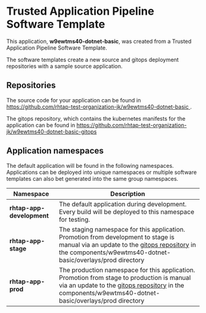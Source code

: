 # Trusted Application Pipeline Software Template

This application, **w9ewtms40-dotnet-basic**, was created from a Trusted Application Pipeline Software Template.

The software templates create a new source and gitops deployment repositories with a sample source application. 

## Repositories

The source code for your application can be found in [https://github.com/rhtap-test-organization-jk/w9ewtms40-dotnet-basic ](https://github.com/rhtap-test-organization-jk/w9ewtms40-dotnet-basic ).
 
The gitops repository, which contains the kubernetes manifests for the application can be found in 
[https://github.com/rhtap-test-organization-jk/w9ewtms40-dotnet-basic-gitops ](https://github.com/rhtap-test-organization-jk/w9ewtms40-dotnet-basic-gitops ) 

## Application namespaces 

The default application will be found in the following namespaces. Applications can be deployed into unique namespaces or multiple software templates can also bet generated into the same group namespaces.  

|  Namespace   |  Description   |  
| -------- | -------- |   
| **rhtap-app-development** | The default application during development. Every build will be deployed to this namespace for testing. | 
| **rhtap-app-stage** | The staging namespace for this application. Promotion from development to stage is manual via an update to the [gitops repository](https://github.com/rhtap-test-organization-jk/w9ewtms40-dotnet-basic-gitops ) in the components/w9ewtms40-dotnet-basic/overlays/prod directory |  
| **rhtap-app-prod** | The production namespace for this application. Promotion from stage to production is manual via an update to the [gitops repository](https://github.com/rhtap-test-organization-jk/w9ewtms40-dotnet-basic-gitops ) in the components/w9ewtms40-dotnet-basic/overlays/prod directory | 